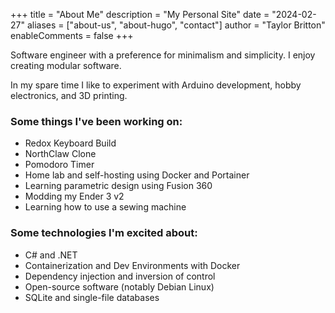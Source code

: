 +++
title = "About Me"
description = "My Personal Site"
date = "2024-02-27"
aliases = ["about-us", "about-hugo", "contact"]
author = "Taylor Britton"
enableComments = false
+++

Software engineer with a preference for minimalism and simplicity. I enjoy creating modular software.

In my spare time I like to experiment with Arduino development, hobby electronics, and 3D printing.

### Some things I've been working on:
- Redox Keyboard Build
- NorthClaw Clone
- Pomodoro Timer
- Home lab and self-hosting using Docker and Portainer
- Learning parametric design using Fusion 360
- Modding my Ender 3 v2
- Learning how to use a sewing machine

### Some technologies I'm excited about:
- C# and .NET
- Containerization and Dev Environments with Docker
- Dependency injection and inversion of control
- Open-source software (notably Debian Linux)
- SQLite and single-file databases